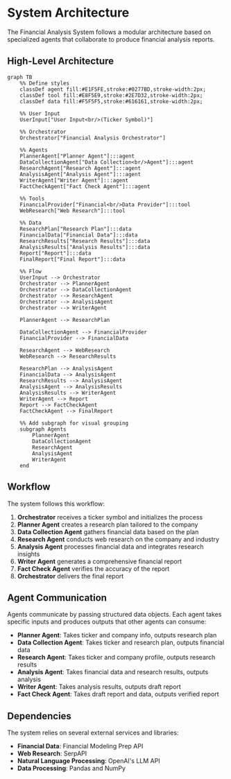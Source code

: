 # System Architecture

The Financial Analysis System follows a modular architecture based on specialized agents that collaborate to produce financial analysis reports.

## High-Level Architecture

```mermaid
graph TB
    %% Define styles
    classDef agent fill:#E1F5FE,stroke:#0277BD,stroke-width:2px;
    classDef tool fill:#E8F5E9,stroke:#2E7D32,stroke-width:2px;
    classDef data fill:#F5F5F5,stroke:#616161,stroke-width:2px;

    %% User Input
    UserInput["User Input<br/>(Ticker Symbol)"]

    %% Orchestrator
    Orchestrator["Financial Analysis Orchestrator"]
    
    %% Agents
    PlannerAgent["Planner Agent"]:::agent
    DataCollectionAgent["Data Collection<br/>Agent"]:::agent
    ResearchAgent["Research Agent"]:::agent
    AnalysisAgent["Analysis Agent"]:::agent
    WriterAgent["Writer Agent"]:::agent
    FactCheckAgent["Fact Check Agent"]:::agent
    
    %% Tools
    FinancialProvider["Financial<br/>Data Provider"]:::tool
    WebResearch["Web Research"]:::tool
    
    %% Data
    ResearchPlan["Research Plan"]:::data
    FinancialData["Financial Data"]:::data
    ResearchResults["Research Results"]:::data
    AnalysisResults["Analysis Results"]:::data
    Report["Report"]:::data
    FinalReport["Final Report"]:::data

    %% Flow
    UserInput --> Orchestrator
    Orchestrator --> PlannerAgent
    Orchestrator --> DataCollectionAgent
    Orchestrator --> ResearchAgent
    Orchestrator --> AnalysisAgent
    Orchestrator --> WriterAgent
    
    PlannerAgent --> ResearchPlan
    
    DataCollectionAgent --> FinancialProvider
    FinancialProvider --> FinancialData
    
    ResearchAgent --> WebResearch
    WebResearch --> ResearchResults
    
    ResearchPlan --> AnalysisAgent
    FinancialData --> AnalysisAgent
    ResearchResults --> AnalysisAgent
    AnalysisAgent --> AnalysisResults
    AnalysisResults --> WriterAgent
    WriterAgent --> Report
    Report --> FactCheckAgent
    FactCheckAgent --> FinalReport

    %% Add subgraph for visual grouping
    subgraph Agents
        PlannerAgent
        DataCollectionAgent
        ResearchAgent
        AnalysisAgent
        WriterAgent
    end
```

## Workflow

The system follows this workflow:

1. **Orchestrator** receives a ticker symbol and initializes the process
2. **Planner Agent** creates a research plan tailored to the company
3. **Data Collection Agent** gathers financial data based on the plan
4. **Research Agent** conducts web research on the company and industry
5. **Analysis Agent** processes financial data and integrates research insights
6. **Writer Agent** generates a comprehensive financial report
7. **Fact Check Agent** verifies the accuracy of the report
8. **Orchestrator** delivers the final report

## Agent Communication

Agents communicate by passing structured data objects. Each agent takes specific inputs and produces outputs that other agents can consume:

- **Planner Agent**: Takes ticker and company info, outputs research plan
- **Data Collection Agent**: Takes ticker and research plan, outputs financial data
- **Research Agent**: Takes ticker and company profile, outputs research results
- **Analysis Agent**: Takes financial data and research results, outputs analysis
- **Writer Agent**: Takes analysis results, outputs draft report
- **Fact Check Agent**: Takes draft report and data, outputs verified report

## Dependencies

The system relies on several external services and libraries:

- **Financial Data**: Financial Modeling Prep API
- **Web Research**: SerpAPI
- **Natural Language Processing**: OpenAI's LLM API
- **Data Processing**: Pandas and NumPy
